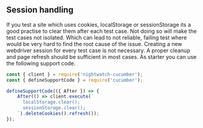 ## Session handling

If you test a site which uses cookies, localStorage or sessionStorage its a good practise to clear them after each test case.
Not doing so will make the test cases not isolated.
Which can lead to not reliable, failing test where would be very hard to find the root cause of the issue.
Creating a new webdriver session for every test case is not necessary.
A proper cleanup and page refresh should be sufficient in most cases.
As starter you can use the following support code.

```javascript
const { client } = require('nightwatch-cucumber');
const { defineSupportCode } = require('cucumber');

defineSupportCode(({ After }) => {
    After(() => client.execute(`
      localStorage.clear();
      sessionStorage.clear();
    `).deleteCookies().refresh());
});
```
